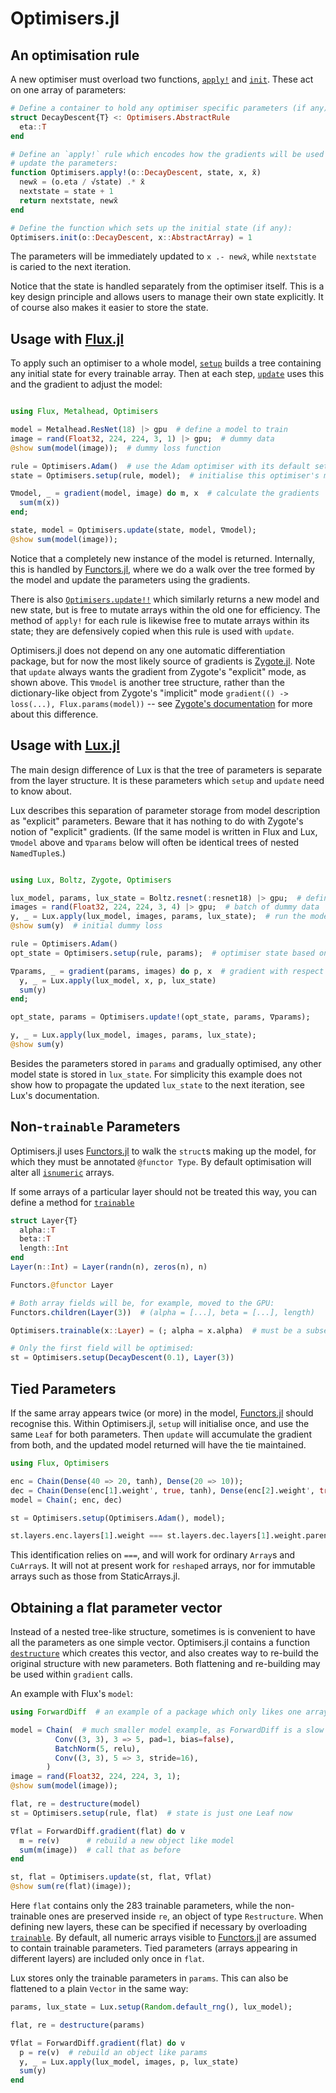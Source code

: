 # Optimisers.jl

## An optimisation rule

A new optimiser must overload two functions, [`apply!`](@ref) and [`init`](@ref).
These act on one array of parameters:

```julia
# Define a container to hold any optimiser specific parameters (if any):
struct DecayDescent{T} <: Optimisers.AbstractRule
  eta::T
end

# Define an `apply!` rule which encodes how the gradients will be used to
# update the parameters:
function Optimisers.apply!(o::DecayDescent, state, x, x̄)
  newx̄ = (o.eta / √state) .* x̄
  nextstate = state + 1
  return nextstate, newx̄
end

# Define the function which sets up the initial state (if any):
Optimisers.init(o::DecayDescent, x::AbstractArray) = 1
```

The parameters will be immediately updated to `x .- newx̄`, while `nextstate` is
caried to the next iteration.

Notice that the state is handled separately from the optimiser itself. This
is a key design principle and allows users to manage their own state explicitly.
It of course also makes it easier to store the state.

## Usage with [Flux.jl](https://github.com/FluxML/Flux.jl)

To apply such an optimiser to a whole model, [`setup`](@ref) builds a tree containing any initial
state for every trainable array. Then at each step, [`update`](@ref) uses this and the gradient
to adjust the model:

```julia

using Flux, Metalhead, Optimisers

model = Metalhead.ResNet(18) |> gpu  # define a model to train
image = rand(Float32, 224, 224, 3, 1) |> gpu;  # dummy data
@show sum(model(image));  # dummy loss function

rule = Optimisers.Adam()  # use the Adam optimiser with its default settings
state = Optimisers.setup(rule, model);  # initialise this optimiser's momentum etc.

∇model, _ = gradient(model, image) do m, x  # calculate the gradients
  sum(m(x))
end;

state, model = Optimisers.update(state, model, ∇model);
@show sum(model(image));

```

Notice that a completely new instance of the model is returned. Internally, this
is handled by [Functors.jl](https://fluxml.ai/Functors.jl), where we do a walk over the
tree formed by the model and update the parameters using the gradients.

There is also [`Optimisers.update!!`](@ref) which similarly returns a new model and new state,
but is free to mutate arrays within the old one for efficiency.
The method of `apply!` for each rule is likewise free to mutate arrays within its state;
they are defensively copied when this rule is used with `update`.

Optimisers.jl does not depend on any one automatic differentiation package,
but for now the most likely source of gradients is [Zygote.jl](https://fluxml.ai/Zygote.jl).
Note that `update` always wants the gradient from Zygote's "explicit" mode, as shown above.
This `∇model` is another tree structure, rather than the dictionary-like object from 
Zygote's "implicit" mode `gradient(() -> loss(...), Flux.params(model))` -- see 
[Zygote's documentation](https://fluxml.ai/Zygote.jl/dev/#Explicit-and-Implicit-Parameters-1) for more about this difference.

## Usage with [Lux.jl](https://github.com/avik-pal/Lux.jl)

The main design difference of Lux is that the tree of parameters is separate from
the layer structure. It is these parameters which `setup` and `update` need to know about.

Lux describes this separation of parameter storage from model description as "explicit" parameters.
Beware that it has nothing to do with Zygote's notion of "explicit" gradients.
(If the same model is written in Flux and Lux, `∇model` above and `∇params` below will often be
identical trees of nested `NamedTuple`s.)

```julia

using Lux, Boltz, Zygote, Optimisers

lux_model, params, lux_state = Boltz.resnet(:resnet18) |> gpu;  # define and initialise model
images = rand(Float32, 224, 224, 3, 4) |> gpu;  # batch of dummy data
y, _ = Lux.apply(lux_model, images, params, lux_state);  # run the model
@show sum(y)  # initial dummy loss

rule = Optimisers.Adam()
opt_state = Optimisers.setup(rule, params);  # optimiser state based on model parameters

∇params, _ = gradient(params, images) do p, x  # gradient with respect to parameter tree
  y, _ = Lux.apply(lux_model, x, p, lux_state)
  sum(y)
end;

opt_state, params = Optimisers.update!(opt_state, params, ∇params);

y, _ = Lux.apply(lux_model, images, params, lux_state);
@show sum(y)

```

Besides the parameters stored in `params` and gradually optimised, any other model state
is stored in `lux_state`. For simplicity this example does not show how to propagate the 
updated `lux_state` to the next iteration, see Lux's documentation.

## Non-`trainable` Parameters

Optimisers.jl uses [Functors.jl](https://fluxml.ai/Functors.jl) to walk the `struct`s
making up the model, for which they must be annotated `@functor Type`. 
By default optimisation will alter all [`isnumeric`](@ref) arrays. 

If some arrays of a particular layer should not be treated this way,
you can define a method for [`trainable`](@ref)

```julia
struct Layer{T}
  alpha::T
  beta::T
  length::Int
end
Layer(n::Int) = Layer(randn(n), zeros(n), n)

Functors.@functor Layer

# Both array fields will be, for example, moved to the GPU:
Functors.children(Layer(3))  # (alpha = [...], beta = [...], length)

Optimisers.trainable(x::Layer) = (; alpha = x.alpha)  # must be a subset of chidlren

# Only the first field will be optimised:
st = Optimisers.setup(DecayDescent(0.1), Layer(3))
```

## Tied Parameters

If the same array appears twice (or more) in the model, [Functors.jl](https://fluxml.ai/Functors.jl) should recognise this.
Within Optimisers.jl, `setup` will initialise once, and use the same `Leaf` for both parameters. 
Then `update` will accumulate the gradient from both, and the updated model returned will have the tie maintained.

```julia
using Flux, Optimisers

enc = Chain(Dense(40 => 20, tanh), Dense(20 => 10));
dec = Chain(Dense(enc[1].weight', true, tanh), Dense(enc[2].weight', true, tanh));
model = Chain(; enc, dec)

st = Optimisers.setup(Optimisers.Adam(), model);

st.layers.enc.layers[1].weight === st.layers.dec.layers[1].weight.parent  # true
```

This identification relies on `===`, and will work for ordinary `Array`s and `CuArray`s.
It will not at present work for `reshape`d arrays, nor for immutable arrays such as those
from StaticArrays.jl.
 
 
## Obtaining a flat parameter vector

Instead of a nested tree-like structure, sometimes is is convenient to have all the
parameters as one simple vector. Optimisers.jl contains a function [`destructure`](@ref)
which creates this vector, and also creates way to re-build the original structure
with new parameters. Both flattening and re-building may be used within `gradient` calls.

An example with Flux's `model`:

```julia
using ForwardDiff  # an example of a package which only likes one array

model = Chain(  # much smaller model example, as ForwardDiff is a slow algorithm here
          Conv((3, 3), 3 => 5, pad=1, bias=false), 
          BatchNorm(5, relu), 
          Conv((3, 3), 5 => 3, stride=16),
        )
image = rand(Float32, 224, 224, 3, 1);
@show sum(model(image));

flat, re = destructure(model)
st = Optimisers.setup(rule, flat)  # state is just one Leaf now

∇flat = ForwardDiff.gradient(flat) do v
  m = re(v)      # rebuild a new object like model
  sum(m(image))  # call that as before
end

st, flat = Optimisers.update(st, flat, ∇flat)
@show sum(re(flat)(image));
```

Here `flat` contains only the 283 trainable parameters, while the non-trainable
ones are preserved inside `re`, an object of type `Restructure`.
When defining new layers, these can be specified if necessary by overloading [`trainable`](@ref).
By default, all numeric arrays visible to [Functors.jl](https://github.com/FluxML/Functors.jl)
are assumed to contain trainable parameters.
Tied parameters (arrays appearing in different layers) are included only once in `flat`.

Lux stores only the trainable parameters in `params`.
This can also be flattened to a plain `Vector` in the same way:

```julia
params, lux_state = Lux.setup(Random.default_rng(), lux_model);

flat, re = destructure(params)

∇flat = ForwardDiff.gradient(flat) do v
  p = re(v)  # rebuild an object like params
  y, _ = Lux.apply(lux_model, images, p, lux_state)
  sum(y)
end
```

